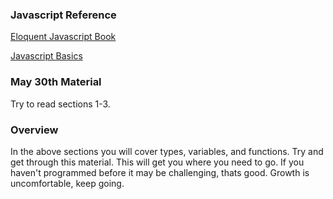 
### Javascript Reference

[Eloquent Javascript Book](http://eloquentjavascript.net/Eloquent_JavaScript.pdf)

[Javascript Basics](./JavascriptIntro.md)


### May 30th Material
Try to read sections 1-3.

### Overview
In the above sections you will cover types, variables, and functions. Try and get through this material. This will get you where you need to go. If you haven't programmed before it may be challenging, thats good. Growth is uncomfortable, keep going.
